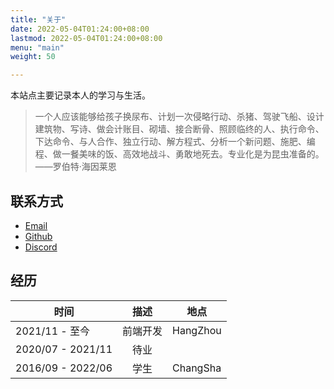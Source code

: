 ```yaml
---
title: "关于"
date: 2022-05-04T01:24:00+08:00
lastmod: 2022-05-04T01:24:00+08:00
menu: "main"
weight: 50

---
```


本站点主要记录本人的学习与生活。


> 一个人应该能够给孩子换尿布、计划一次侵略行动、杀猪、驾驶飞船、设计建筑物、写诗、做会计账目、砌墙、接合断骨、照顾临终的人、执行命令、下达命令、与人合作、独立行动、解方程式、分析一个新问题、施肥、编程、做一餐美味的饭、高效地战斗、勇敢地死去。专业化是为昆虫准备的。——罗伯特·海因莱恩



## 联系方式

* [Email](mailto:bebtterthanme@gmail.com)
* [Github](https://github.com/N-index)
* [Discord](https://discord.com/users/jaufey#9797)

## 经历

|  时间|   描述 | 地点 |
| ----- | :----:  |------- |
| 2021/11 - 至今|    前端开发    | HangZhou |
| 2020/07 - 2021/11 | 待业   | 
| 2016/09 - 2022/06 | 学生       | ChangSha |



